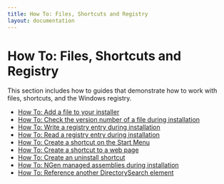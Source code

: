 ```yaml
---
title: How To: Files, Shortcuts and Registry
layout: documentation
---
```

<h1>How To: Files, Shortcuts and Registry</h1>
<p>This section includes how to guides that demonstrate how to work with files, shortcuts, and the Windows registry.</p>
<ul>
<li><a href="add_a_file.htm">How To: Add a file to your installer</a></li>
<li><a href="check_the_version_number.htm">How To: Check the version number of a file during installation</a></li>
<li><a href="write_a_registry_entry.htm">How To: Write a registry entry during installation</a></li>
<li><a href="read_a_registry_entry.htm">How To: Read a registry entry during installation</a></li>
<li><a href="create_start_menu_shortcut.htm">How To: Create a shortcut on the Start Menu</a></li>
<li><a href="create_internet_shortcut.htm">How To: Create a shortcut to a web page</a></li>
<li><a href="create_an_uninstall_shortcut.htm">How To: Create an uninstall shortcut</a></li>
<li><a href="ngen_managed_assemblies.htm">How To: NGen managed assemblies during installation</a></li>
<li><a href="directorysearchref.htm">How To: Reference another DirectorySearch element</a></li>
</ul>
